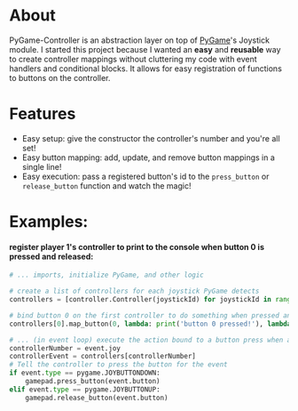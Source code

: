 # About
PyGame-Controller is an abstraction layer on top of [PyGame](https://www.pygame.org/wiki/about)'s Joystick module. I started this project because I wanted an **easy** and **reusable** way to create controller mappings without cluttering my code with event handlers and conditional blocks. It allows for easy registration of functions to buttons on the controller.

# Features
- Easy setup: give the constructor the controller's number and you're all set!
- Easy button mapping: add, update, and remove button mappings in a single line!
- Easy execution: pass a registered button's id to the `press_button` or `release_button` function and watch the magic!

# Examples:
#### register player 1's controller to print to the console when button 0 is pressed and released:
```python
# ... imports, initialize PyGame, and other logic

# create a list of controllers for each joystick PyGame detects
controllers = [controller.Controller(joystickId) for joystickId in range(pygame.joystick.get_count())]

# bind button 0 on the first controller to do something when pressed and released
controllers[0].map_button(0, lambda: print('button 0 pressed!'), lambda: print('button 0 released!'))

# ... (in event loop) execute the action bound to a button press when a PyGame event is fired
controllerNumber = event.joy
controllerEvent = controllers[controllerNumber]
# Tell the controller to press the button for the event
if event.type == pygame.JOYBUTTONDOWN:
	gamepad.press_button(event.button)
elif event.type == pygame.JOYBUTTONUP:
	gamepad.release_button(event.button)
```
